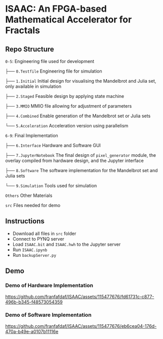 # **ISAAC: An FPGA-based Mathematical Accelerator for Fractals**

## Repo Structure

`0-5`: Engineering file used for development

├── `0.Testfile` Engineering file for simulation

├── `1.Initial` Initial design for visualising the Mandelbrot and Julia set, only available in simulation

├── `2.Staged` Feasible design by applying state machine

├── `3.MMIO` MMIO file allowing for adjustment of parameters

├── `4.Combined` Enable generation of the Mandelbrot set or Julia sets

└── `5.Acceleration` Acceleration version using parallelism

`6-9`: Final Implementation

├── `6.Interface` Hardware and Software GUI

├── `7.JupyterNotebook` The final design of `pixel_generator` module, the overlay compiled from hardware design, and the Jupyter interface

├── `8.Software` The software implementation for the Mandelbrot set and Julia sets

└── `9.Simulation` Tools used for simulation

`Others` Other Materials

`src` Files needed for demo

## Instructions
- Download all files in `src` folder
- Connect to PYNQ server 
- Load `ISAAC.bit` and `ISAAC.hwh` to the Jupyter server
- Run `ISAAC.ipynb`
- Run `backupServer.py`

## Demo 

### Demo of Hardware Implementation

https://github.com/franfafdaf/ISAAC/assets/115477676/fd61731c-c877-496b-b345-f48573054359

### Demo of Software Implementation

https://github.com/franfafdaf/ISAAC/assets/115477676/eb6cea04-176d-470a-b49e-a0107b11116e
